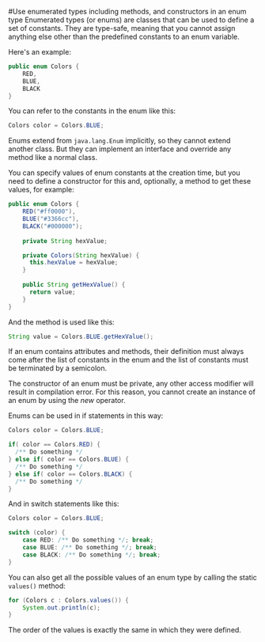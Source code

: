 #Use enumerated types including methods, and constructors in an enum type
Enumerated types (or enums) are classes that can be used to define a set of constants. They are type-safe, meaning that you cannot assign anything else other than the predefined constants to an enum variable.

Here's an example:
````java
public enum Colors {
    RED,
    BLUE,
    BLACK
}
````
You can refer to the constants in the enum like this:
````java
Colors color = Colors.BLUE;
````
Enums extend from `java.lang.Enum` implicitly, so they cannot extend another class. But they can implement an interface and override any method like a normal class.

You can specify values of enum constants at the creation time, but you need to define a constructor for this and, optionally, a method to get these values, for example:
````java
public enum Colors {
    RED("#ff0000"),
    BLUE("#3366cc"),
    BLACK("#000000");
    
    private String hexValue;

    private Colors(String hexValue) {
      this.hexValue = hexValue;
    }
    
    public String getHexValue() {
      return value;
    }
}
````
And the method is used like this:
````java
String value = Colors.BLUE.getHexValue();
````
If an enum contains attributes and methods, their definition  must always come after the list of constants in the enum and the list of constants must be terminated by a semicolon.

The constructor of an enum must be private, any other access modifier will result in compilation error. For this reason, you cannot create an instance of an enum by using the *new* operator.

Enums can be used in if statements in this way:
````java
Colors color = Colors.BLUE;

if( color == Colors.RED) {
  /** Do something */
} else if( color == Colors.BLUE) {
  /** Do something */
} else if( color == Colors.BLACK) {
  /** Do something */
}
````
And in switch statements like this:
````java
Colors color = Colors.BLUE;

switch (color) {
    case RED: /** Do something */; break;
    case BLUE: /** Do something */; break;
    case BLACK: /** Do something */; break;
}
````
You can also get all the possible values of an enum type by calling the static `values()` method:
````java
for (Colors c : Colors.values()) {
    System.out.println(c);
}
````
The order of the values is exactly the same in which they were defined.
